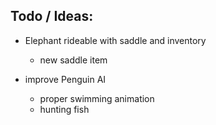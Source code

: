 
## Todo / Ideas:

 - Elephant rideable with saddle and inventory
    - new saddle item
    
 - improve Penguin AI
     - proper swimming animation
     - hunting fish
